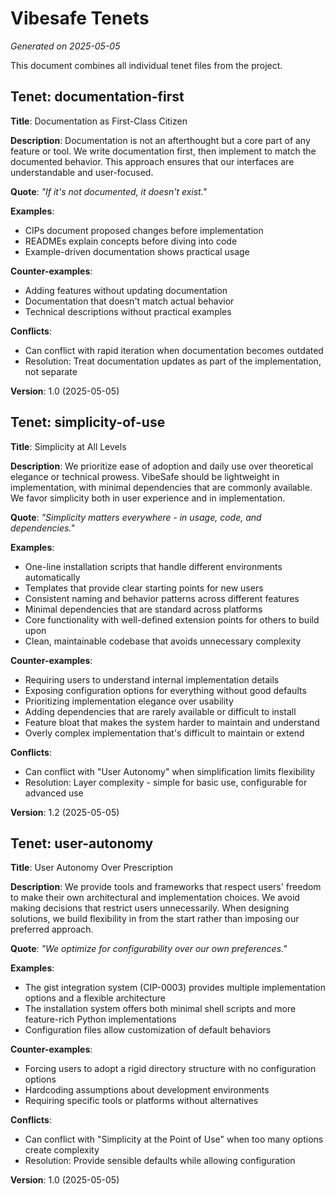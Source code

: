 # Vibesafe Tenets

*Generated on 2025-05-05*

This document combines all individual tenet files from the project.

## Tenet: documentation-first

**Title**: Documentation as First-Class Citizen

**Description**: Documentation is not an afterthought but a core part of any feature or tool. We write documentation first, then implement to match the documented behavior. This approach ensures that our interfaces are understandable and user-focused.

**Quote**: *"If it's not documented, it doesn't exist."*

**Examples**:
- CIPs document proposed changes before implementation
- READMEs explain concepts before diving into code
- Example-driven documentation shows practical usage

**Counter-examples**:
- Adding features without updating documentation
- Documentation that doesn't match actual behavior
- Technical descriptions without practical examples

**Conflicts**:
- Can conflict with rapid iteration when documentation becomes outdated
- Resolution: Treat documentation updates as part of the implementation, not separate

**Version**: 1.0 (2025-05-05) 

## Tenet: simplicity-of-use

**Title**: Simplicity at All Levels

**Description**: We prioritize ease of adoption and daily use over theoretical elegance or technical prowess. VibeSafe should be lightweight in implementation, with minimal dependencies that are commonly available. We favor simplicity both in user experience and in implementation.

**Quote**: *"Simplicity matters everywhere - in usage, code, and dependencies."*

**Examples**:
- One-line installation scripts that handle different environments automatically
- Templates that provide clear starting points for new users
- Consistent naming and behavior patterns across different features
- Minimal dependencies that are standard across platforms
- Core functionality with well-defined extension points for others to build upon
- Clean, maintainable codebase that avoids unnecessary complexity

**Counter-examples**:
- Requiring users to understand internal implementation details
- Exposing configuration options for everything without good defaults
- Prioritizing implementation elegance over usability
- Adding dependencies that are rarely available or difficult to install
- Feature bloat that makes the system harder to maintain and understand
- Overly complex implementation that's difficult to maintain or extend

**Conflicts**:
- Can conflict with "User Autonomy" when simplification limits flexibility
- Resolution: Layer complexity - simple for basic use, configurable for advanced use

**Version**: 1.2 (2025-05-05) 

## Tenet: user-autonomy

**Title**: User Autonomy Over Prescription

**Description**: We provide tools and frameworks that respect users' freedom to make their own architectural and implementation choices. We avoid making decisions that restrict users unnecessarily. When designing solutions, we build flexibility in from the start rather than imposing our preferred approach.

**Quote**: *"We optimize for configurability over our own preferences."*

**Examples**:
- The gist integration system (CIP-0003) provides multiple implementation options and a flexible architecture
- The installation system offers both minimal shell scripts and more feature-rich Python implementations
- Configuration files allow customization of default behaviors

**Counter-examples**:
- Forcing users to adopt a rigid directory structure with no configuration options
- Hardcoding assumptions about development environments
- Requiring specific tools or platforms without alternatives

**Conflicts**:
- Can conflict with "Simplicity at the Point of Use" when too many options create complexity
- Resolution: Provide sensible defaults while allowing configuration

**Version**: 1.0 (2025-05-05) 